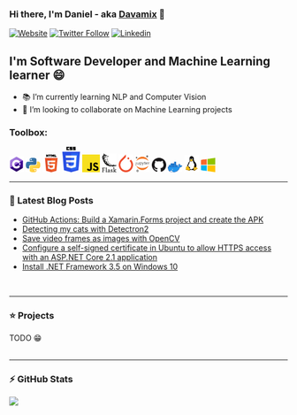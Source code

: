 ### Hi there, I'm Daniel - aka [Davamix](https://davamix.net) 👋

[![Website](https://img.shields.io/website?label=davamix.net&style=for-the-badge&url=https%3A%2F%2Fdavamix.net)](https://davamix.net)
[![Twitter Follow](https://img.shields.io/static/v1?label=follow%20me&message=@davamix&color=blue&logo=twitter&style=for-the-badge)](https://twitter.com/davamix)
[![Linkedin](https://img.shields.io/static/v1?label=Contact&message=Daniel&color=blue&logo=linkedin&style=for-the-badge)](https://www.linkedin.com/in/danielvalcarce)


## I'm Software Developer and Machine Learning learner 😄 

- 📚 I’m currently learning NLP and Computer Vision
- 👯 I’m looking to collaborate on Machine Learning projects


### Toolbox:

<img src="https://github.com/davamix/davamix/raw/master/logos/c_sharp_logo.png" alt="C#" title="C#" width="26" > <img src="https://github.com/davamix/davamix/raw/master/logos/python_logo.png" alt="Python" title="Python" width="26" > 
<img src="https://github.com/davamix/davamix/raw/master/logos/html_logo.png" alt="HTML" title="HTML" width="32" > 
<img src="https://github.com/davamix/davamix/raw/master/logos/css_logo.png" alt="CSS" title="CSS" width="32" > 
<img src="https://github.com/davamix/davamix/raw/master/logos/js_logo.png" alt="Javascript" title="Javascript" width="32" > 
<img src="https://github.com/davamix/davamix/raw/master/logos/flask_logo.png" alt="Flask" title="Flask web applicacion framework" width="26" />
<img src="https://github.com/davamix/davamix/raw/master/logos/pytorch_logo.png" alt="Pytorch" title="Pytorch - Machine learning framework" width="26" />
<img src="https://github.com/davamix/davamix/raw/master/logos/jupyter_logo.png" alt="Jupyter" title="Jupyter Notebook" width="26" />
<img src="https://github.com/davamix/davamix/raw/master/logos/github_logo.png" alt="GitHub" title="GitHub" width="26" />
<img src="https://github.com/davamix/davamix/raw/master/logos/docker_logo.png" alt="Docker" title="Docker" width="26" />
<img src="https://github.com/davamix/davamix/raw/master/logos/linux_logo.png" alt="Linux" title="Linux" width="26" />
<img src="https://github.com/davamix/davamix/raw/master/logos/windows_logo.png" alt="Windows" title="Windows" width="26" />

---

### 📃 Latest  Blog Posts

- [GitHub Actions: Build a Xamarin.Forms project and create the APK](https://davamix.net/posts/github-actions-build-xamarin-forms-poject-and-create-the-apk.html)
- [Detecting my cats with Detectron2](https://davamix.net/posts/detecting-my-cats-with-Detectron2.html)
- [Save video frames as images with OpenCV](https://davamix.net/posts/save-video-frames-as-images-with-opencv.html)
- [Configure a self-signed certificate in Ubuntu to allow HTTPS access with an ASP.NET Core 2.1 application](https://davamix.net/posts/asp-net-core-2-with-https.html)
- [Install .NET Framework 3.5 on Windows 10](https://davamix.net/posts/install-net-3-5-on-Windows-10.html)

<br/>

---

### ⭐ Projects

TODO 😁
<br />
<br />

---

### ⚡ GitHub Stats

<img src="https://github-readme-stats.vercel.app/api?username=davamix&count_private=true&show_icons=true" />

